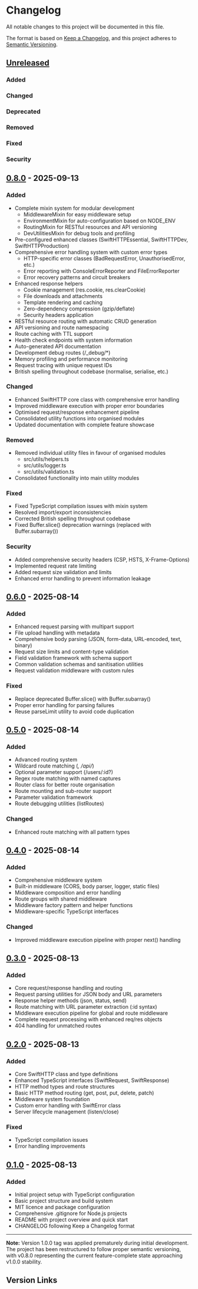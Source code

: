 # Changelog

All notable changes to this project will be documented in this file.

The format is based on [Keep a Changelog](https://keepachangelog.com/en/1.1.0/),
and this project adheres to [Semantic Versioning](https://semver.org/spec/v2.0.0.html).

## [Unreleased]

### Added

### Changed

### Deprecated

### Removed

### Fixed

### Security

## [0.8.0] - 2025-09-13

### Added

- Complete mixin system for modular development
  - MiddlewareMixin for easy middleware setup
  - EnvironmentMixin for auto-configuration based on NODE_ENV
  - RoutingMixin for RESTful resources and API versioning
  - DevUtilitiesMixin for debug tools and profiling
- Pre-configured enhanced classes (SwiftHTTPEssential, SwiftHTTPDev, SwiftHTTPProduction)
- Comprehensive error handling system with custom error types
  - HTTP-specific error classes (BadRequestError, UnauthorisedError, etc.)
  - Error reporting with ConsoleErrorReporter and FileErrorReporter
  - Error recovery patterns and circuit breakers
- Enhanced response helpers
  - Cookie management (res.cookie, res.clearCookie)
  - File downloads and attachments
  - Template rendering and caching
  - Zero-dependency compression (gzip/deflate)
  - Security headers application
- RESTful resource routing with automatic CRUD generation
- API versioning and route namespacing
- Route caching with TTL support
- Health check endpoints with system information
- Auto-generated API documentation
- Development debug routes (/\_debug/\*)
- Memory profiling and performance monitoring
- Request tracing with unique request IDs
- British spelling throughout codebase (normalise, serialise, etc.)

### Changed

- Enhanced SwiftHTTP core class with comprehensive error handling
- Improved middleware execution with proper error boundaries
- Optimised request/response enhancement pipeline
- Consolidated utility functions into organised modules
- Updated documentation with complete feature showcase

### Removed

- Removed individual utility files in favour of organised modules
  - src/utils/helpers.ts
  - src/utils/logger.ts
  - src/utils/validation.ts
- Consolidated functionality into main utility modules

### Fixed

- Fixed TypeScript compilation issues with mixin system
- Resolved import/export inconsistencies
- Corrected British spelling throughout codebase
- Fixed Buffer.slice() deprecation warnings (replaced with Buffer.subarray())

### Security

- Added comprehensive security headers (CSP, HSTS, X-Frame-Options)
- Implemented request rate limiting
- Added request size validation and limits
- Enhanced error handling to prevent information leakage

## [0.6.0] - 2025-08-14

### Added

- Enhanced request parsing with multipart support
- File upload handling with metadata
- Comprehensive body parsing (JSON, form-data, URL-encoded, text, binary)
- Request size limits and content-type validation
- Field validation framework with schema support
- Common validation schemas and sanitisation utilities
- Request validation middleware with custom rules

### Fixed

- Replace deprecated Buffer.slice() with Buffer.subarray()
- Proper error handling for parsing failures
- Reuse parseLimit utility to avoid code duplication

## [0.5.0] - 2025-08-14

### Added

- Advanced routing system
- Wildcard route matching (_, /api/_)
- Optional parameter support (/users/:id?)
- Regex route matching with named captures
- Router class for better route organisation
- Route mounting and sub-router support
- Parameter validation framework
- Route debugging utilities (listRoutes)

### Changed

- Enhanced route matching with all pattern types

## [0.4.0] - 2025-08-14

### Added

- Comprehensive middleware system
- Built-in middleware (CORS, body parser, logger, static files)
- Middleware composition and error handling
- Route groups with shared middleware
- Middleware factory pattern and helper functions
- Middleware-specific TypeScript interfaces

### Changed

- Improved middleware execution pipeline with proper next() handling

## [0.3.0] - 2025-08-13

### Added

- Core request/response handling and routing
- Request parsing utilities for JSON body and URL parameters
- Response helper methods (json, status, send)
- Route matching with URL parameter extraction (:id syntax)
- Middleware execution pipeline for global and route middleware
- Complete request processing with enhanced req/res objects
- 404 handling for unmatched routes

## [0.2.0] - 2025-08-13

### Added

- Core SwiftHTTP class and type definitions
- Enhanced TypeScript interfaces (SwiftRequest, SwiftResponse)
- HTTP method types and route structures
- Basic HTTP method routing (get, post, put, delete, patch)
- Middleware system foundation
- Custom error handling with SwiftError class
- Server lifecycle management (listen/close)

### Fixed

- TypeScript compilation issues
- Error handling improvements

## [0.1.0] - 2025-08-13

### Added

- Initial project setup with TypeScript configuration
- Basic project structure and build system
- MIT licence and package configuration
- Comprehensive .gitignore for Node.js projects
- README with project overview and quick start
- CHANGELOG following Keep a Changelog format

---

**Note:** Version 1.0.0 tag was applied prematurely during initial development. The project has been restructured to follow proper semantic versioning, with v0.8.0 representing the current feature-complete state approaching v1.0.0 stability.

## Version Links

[Unreleased]: https://github.com/NotKeira/swifthttp/compare/v0.8.0...HEAD
[0.8.0]: https://github.com/NotKeira/swifthttp/compare/v0.6.0...v0.8.0
[0.6.0]: https://github.com/NotKeira/swifthttp/compare/v0.5.0...v0.6.0
[0.5.0]: https://github.com/NotKeira/swifthttp/compare/v0.4.0...v0.5.0
[0.4.0]: https://github.com/NotKeira/swifthttp/compare/v0.3.0...v0.4.0
[0.3.0]: https://github.com/NotKeira/swifthttp/compare/v0.2.0...v0.3.0
[0.2.0]: https://github.com/NotKeira/swifthttp/compare/v0.1.0...v0.2.0
[0.1.0]: https://github.com/NotKeira/swifthttp/releases/tag/v0.1.0

